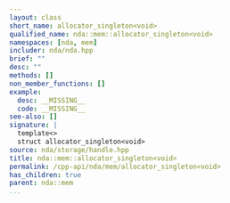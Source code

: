 ```yaml
---
layout: class
short_name: allocator_singleton<void>
qualified_name: nda::mem::allocator_singleton<void>
namespaces: [nda, mem]
includer: nda/nda.hpp
brief: ""
desc: ""
methods: []
non_member_functions: []
example:
  desc: __MISSING__
  code: __MISSING__
see-also: []
signature: |
  template<> 
  struct allocator_singleton<void>
source: nda/storage/handle.hpp
title: nda::mem::allocator_singleton<void>
permalink: /cpp-api/nda/mem/allocator_singleton<void>
has_children: true
parent: nda::mem
...
```


